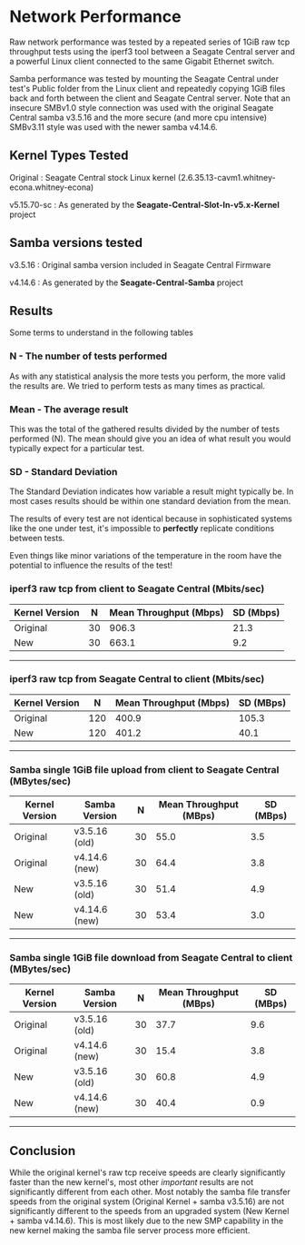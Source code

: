 # Network Performance
Raw network performance was tested by a repeated series of 1GiB raw tcp
throughput tests using the iperf3 tool between a Seagate Central server
and a powerful Linux client connected to the same Gigabit Ethernet switch.

Samba performance was tested by mounting the Seagate Central under test's Public 
folder from the Linux client and repeatedly copying 1GiB files back and forth
between the client and Seagate Central server. Note that an insecure SMBv1.0
style connection was used with the original Seagate Central samba v3.5.16 and
the more secure (and more cpu intensive) SMBv3.11 style was used with the newer
samba v4.14.6. 

## Kernel Types Tested
Original : Seagate Central stock Linux kernel (2.6.35.13-cavm1.whitney-econa.whitney-econa)

v5.15.70-sc : As generated by the **Seagate-Central-Slot-In-v5.x-Kernel** project

## Samba versions tested
v3.5.16 : Original samba version included in Seagate Central Firmware

v4.14.6 : As generated by the **Seagate-Central-Samba** project

## Results
Some terms to understand in the following tables

### N - The number of tests performed
As with any statistical analysis the more tests you perform, the more valid the
results are. We tried to perform tests as many times as practical.

### Mean - The average result
This was the total of the gathered results divided by the number of tests
performed (N). The mean should give you an idea of what result you would
typically expect for a particular test.

### SD - Standard Deviation
The Standard Deviation indicates how variable a result might typically be. In most cases
results should be within one standard deviation from the mean. 

The results of every test are not identical because in sophisticated systems like the
one under test, it's impossible to **perfectly** replicate conditions between tests.

Even things like minor variations of the temperature in the room have the potential to
influence the results of the test!

### iperf3 raw tcp from client to Seagate Central (Mbits/sec)

| Kernel Version  |  N  | Mean Throughput (Mbps) | SD (Mbps) |
|-----------------|-----|------------------------|-----------|
| Original        |  30 |                  906.3 |      21.3 |  
| New             |  30 |                  663.1 |       9.2 |
--------------------------------------------------------------

### iperf3 raw tcp from Seagate Central to client (Mbits/sec)

| Kernel Version  |  N  | Mean Throughput (Mbps) | SD (MBps) |
|-----------------|-----|------------------------|-----------|
| Original        | 120 |                  400.9 |     105.3 |  
| New             | 120 |                  401.2 |      40.1 |
--------------------------------------------------------------

### Samba single 1GiB file upload from client to Seagate Central (MBytes/sec)

| Kernel Version  | Samba Version |  N  | Mean Throughput (MBps) | SD (MBps) |
|-----------------|---------------|-----|------------------------|-----------|
| Original        | v3.5.16 (old) |  30 |                   55.0 |       3.5 |  
| Original        | v4.14.6 (new) |  30 |                   64.4 |       3.8 |
| New             | v3.5.16 (old) |  30 |                   51.4 |       4.9 |  
| New             | v4.14.6 (new) |  30 |                   53.4 |       3.0 |
------------------------------------------------------------------------------

### Samba single 1GiB file download from Seagate Central to client (MBytes/sec)

| Kernel Version  | Samba Version |  N  | Mean Throughput (MBps) | SD (MBps) |
|-----------------|---------------|-----|------------------------|-----------|
| Original        | v3.5.16 (old) |  30 |                   37.7 |       9.6 |  
| Original        | v4.14.6 (new) |  30 |                   15.4 |       3.8 |  
| New             | v3.5.16 (old) |  30 |                   60.8 |       4.9 |  
| New             | v4.14.6 (new) |  30 |                   40.4 |       0.9 |
------------------------------------------------------------------------------

## Conclusion
While the original kernel's raw tcp receive speeds are clearly significantly faster
than the new kernel's, most other *important* results are not significantly
different from each other. Most notably the samba file transfer speeds from the
original system (Original Kernel + samba v3.5.16) are not significantly different
to the speeds from an upgraded system (New Kernel + samba v4.14.6). This is most 
likely due to the new SMP capability in the new kernel making the samba file server
process more efficient.



